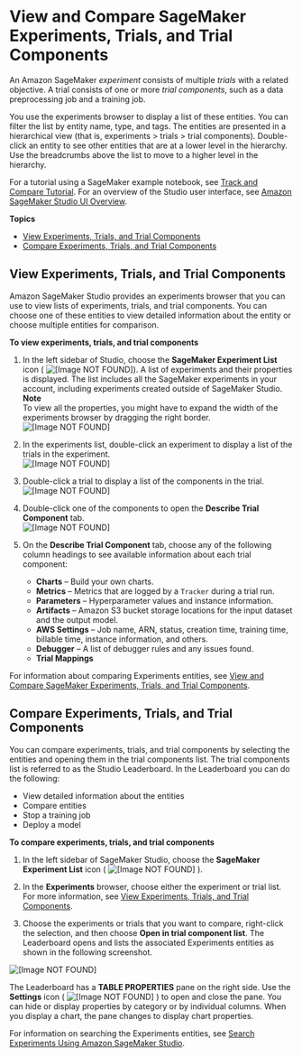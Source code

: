 # View and Compare SageMaker Experiments, Trials, and Trial Components<a name="experiments-view-compare"></a>

An Amazon SageMaker *experiment* consists of multiple *trials* with a related objective\. A trial consists of one or more *trial components*, such as a data preprocessing job and a training job\.

You use the experiments browser to display a list of these entities\. You can filter the list by entity name, type, and tags\. The entities are presented in a hierarchical view \(that is, experiments > trials > trial components\)\. Double\-click an entity to see other entities that are at a lower level in the hierarchy\. Use the breadcrumbs above the list to move to a higher level in the hierarchy\.

For a tutorial using a SageMaker example notebook, see [Track and Compare Tutorial](experiments-mnist.md)\. For an overview of the Studio user interface, see [Amazon SageMaker Studio UI Overview](studio-ui.md)\.

**Topics**
+ [View Experiments, Trials, and Trial Components](#experiments-view)
+ [Compare Experiments, Trials, and Trial Components](#experiments-compare)

## View Experiments, Trials, and Trial Components<a name="experiments-view"></a>

Amazon SageMaker Studio provides an experiments browser that you can use to view lists of experiments, trials, and trial components\. You can choose one of these entities to view detailed information about the entity or choose multiple entities for comparison\.

**To view experiments, trials, and trial components**

1. In the left sidebar of Studio, choose the **SageMaker Experiment List** icon \( ![\[Image NOT FOUND\]](http://docs.aws.amazon.com/sagemaker/latest/dg/images/icons/Experiment_list_squid.png)\)\. A list of experiments and their properties is displayed\. The list includes all the SageMaker experiments in your account, including experiments created outside of SageMaker Studio\.
**Note**  
To view all the properties, you might have to expand the width of the experiments browser by dragging the right border\.  
![\[Image NOT FOUND\]](http://docs.aws.amazon.com/sagemaker/latest/dg/images/studio/studio-view-experiment-list.png)

1. In the experiments list, double\-click an experiment to display a list of the trials in the experiment\.  
![\[Image NOT FOUND\]](http://docs.aws.amazon.com/sagemaker/latest/dg/images/studio/studio-view-trial-list.png)

1. Double\-click a trial to display a list of the components in the trial\.  
![\[Image NOT FOUND\]](http://docs.aws.amazon.com/sagemaker/latest/dg/images/studio/studio-view-component-list.png)

1. Double\-click one of the components to open the **Describe Trial Component** tab\.  
![\[Image NOT FOUND\]](http://docs.aws.amazon.com/sagemaker/latest/dg/images/studio/studio-view-describe-component.png)

1. On the **Describe Trial Component** tab, choose any of the following column headings to see available information about each trial component:
   + **Charts** – Build your own charts\.
   + **Metrics** – Metrics that are logged by a `Tracker` during a trial run\.
   + **Parameters** – Hyperparameter values and instance information\.
   + **Artifacts** – Amazon S3 bucket storage locations for the input dataset and the output model\.
   + **AWS Settings** – Job name, ARN, status, creation time, training time, billable time, instance information, and others\.
   + **Debugger** – A list of debugger rules and any issues found\.
   + **Trial Mappings**

For information about comparing Experiments entities, see [View and Compare SageMaker Experiments, Trials, and Trial Components](#experiments-view-compare)\.

## Compare Experiments, Trials, and Trial Components<a name="experiments-compare"></a>

You can compare experiments, trials, and trial components by selecting the entities and opening them in the trial components list\. The trial components list is referred to as the Studio Leaderboard\. In the Leaderboard you can do the following:
+ View detailed information about the entities
+ Compare entities
+ Stop a training job
+ Deploy a model

**To compare experiments, trials, and trial components**

1. In the left sidebar of SageMaker Studio, choose the **SageMaker Experiment List** icon \( ![\[Image NOT FOUND\]](http://docs.aws.amazon.com/sagemaker/latest/dg/images/icons/Experiment_list_squid.png) \)\.

1. In the **Experiments** browser, choose either the experiment or trial list\. For more information, see [View Experiments, Trials, and Trial Components](#experiments-view)\.

1. Choose the experiments or trials that you want to compare, right\-click the selection, and then choose **Open in trial component list**\. The Leaderboard opens and lists the associated Experiments entities as shown in the following screenshot\.

![\[Image NOT FOUND\]](http://docs.aws.amazon.com/sagemaker/latest/dg/images/studio/studio-search-components-list.png)

The Leaderboard has a **TABLE PROPERTIES** pane on the right side\. Use the **Settings** icon \( ![\[Image NOT FOUND\]](http://docs.aws.amazon.com/sagemaker/latest/dg/images/icons/Settings_squid.png) \) to open and close the pane\. You can hide or display properties by category or by individual columns\. When you display a chart, the pane changes to display chart properties\.

For information on searching the Experiments entities, see [Search Experiments Using Amazon SageMaker Studio](experiments-search-studio.md)\.